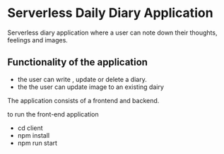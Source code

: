 # Serverless Daily Diary Application

Serverless diary application where a user can note down their thoughts, feelings and images.


## Functionality of the application

- the user can write , update or delete a diary.
- the the user can update image to an existing dairy


The application consists of a frontend and backend.

to run the front-end application
- cd client
- npm install
- npm run start 	
